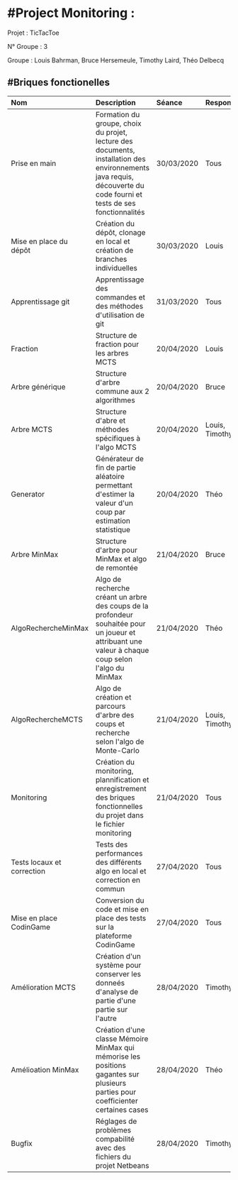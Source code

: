 #Project Monitoring :
=====================

Projet : TicTacToe

N° Groupe : 3

Groupe : Louis Bahrman, Bruce Hersemeule, Timothy Laird, Théo Delbecq

#Briques fonctionelles
----------------------

|Nom		|Description	|Séance		|Responsable	|Commit |Etat |Commentaires
|:---	 	|:---		|:---		|:---		|:--- |:--- |:---
|Prise en main	 	|Formation du groupe, choix du projet, lecture des documents, installation des environnements java requis, découverte du code fourni et tests de ses fonctionnalités		|30/03/2020		|Tous		| |Fini |
|Mise en place du dépôt	 	|Création du dépôt, clonage en local et création de branches individuelles		|30/03/2020		|Louis		|7b8fed5436e8048c51c02041374defd4c5022e32 |Fini |[url du dépôt](https://gvipers.imt-lille-douai.fr/louis.bahrman/groupe3-tictactoe/tree/master)
|Apprentissage git	 	|Apprentissage des commandes et des méthodes d'utilisation de git		|31/03/2020		|Tous		| |Fini|
|Fraction	|Structure de fraction pour les arbres MCTS|20/04/2020|Louis|f159fbc27aafe0f3e7fd85a7e53024dbe748e191  |Fini |
|Arbre générique|Structure d'arbre commune aux 2 algorithmes|20/04/2020|Bruce|3415d259df15dea293f5d45a6541a75b5c690c27  |Fini |
|Arbre MCTS	|Structure d'abre et méthodes spécifiques à l'algo MCTS |20/04/2020 |Louis, Timothy |af22f0f9c5433c4bebfafdde496bda9d3ad242bb |Fini |
|Generator |Générateur de fin de partie aléatoire permettant d'estimer la valeur d'un coup par estimation statistique		|20/04/2020		|Théo		|ad4f63446c6a351028d7fd923a379fc4dc327715  |Fini |
|Arbre MinMax	|Structure d'arbre pour MinMax et algo de remontée|21/04/2020|Bruce|b599e9988c324c551aa4e4cdb9a95cd327db1b99  |Fini |
|AlgoRechercheMinMax	 	|Algo de recherche créant un arbre des coups de la profondeur souhaitée pour un joueur et attribuant une valeur à chaque coup selon l'algo du MinMax	|21/04/2020	|Théo		|60b5f5a77e617c392e1c855ffaa64c557606c6a0 |Fini |
|AlgoRechercheMCTS |Algo de création et parcours d'arbre des coups et recherche selon l'algo de Monte-Carlo |21/04/2020 |Louis, Timothy |af22f0f9c5433c4bebfafdde496bda9d3ad242bb |Fini |
|Monitoring	 	|Création du monitoring, plannification et enregistrement des briques fonctionnelles du projet dans le fichier monitoring		|21/04/2020		|Tous		|22e9f32af8ad851db7a0deedb1c0299fe471ecfd |Fini |
|Tests locaux et correction |Tests des performances des différents algo en local et correction en commun |27/04/2020 |Tous | |Fini |
|Mise en place CodinGame |Conversion du code et mise en place des tests sur la plateforme CodinGame |27/04/2020 |Tous | |Fini |
|Amélioration MCTS |Création d'un système pour conserver les donneés d'analyse de partie d'une partie sur l'autre |28/04/2020 |Timothy |af22f0f9c5433c4bebfafdde496bda9d3ad242bb |Fini |
|Amélioation MinMax |Création d'une classe Mémoire MinMax qui mémorise les positions gagantes sur plusieurs parties pour coefficienter certaines cases |28/04/2020 |Théo |3d8c9491eeb2ded62ca4820500b8c1ec117716f0 |Fini |
|Bugfix |Réglages de problèmes compabilité avec des fichiers du projet Netbeans|28/04/2020 |Timothy,Théo | |Fini |